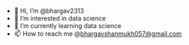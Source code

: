 - 👋 Hi, I’m @bhargav2313
- 👀 I’m interested in data science
- 🌱 I’m currently learning data science
- 📫 How to reach me @bhargavshanmukh057@gmail.com

<!---
bhargav2313/bhargav2313 is a ✨ special ✨ repository because its `README.md` (this file) appears on your GitHub profile.
You can click the Preview link to take a look at your changes.
--->
